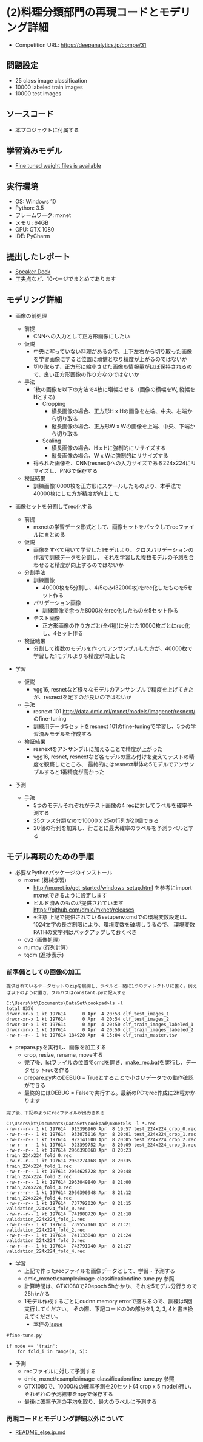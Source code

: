 # (2)料理分類部門の再現コードとモデリング詳細

* Competition URL: https://deepanalytics.jp/compe/31

## 問題設定

* 25 class image classification
* 10000 labeled train images
* 10000 test images

## ソースコード

* 本プロジェクトに付属する

## 学習済みモデル

* [Fine tuned weight files is available](https://drive.google.com/drive/folders/0BxkHqJ_0XZ-lb0s3azltRHhNVTg?usp=sharing)

## 実行環境

* OS: Windows 10
* Python: 3.5
* フレームワーク: mxnet
* メモリ: 64GB
* GPU: GTX 1080
* IDE: PyCharm

## 提出したレポート

* [Speaker Deck](https://speakerdeck.com/peroon/food-image-classification)
* 工夫点など、10ページでまとめてあります

## モデリング詳細

* 画像の前処理
    * 前提
        * CNNへの入力として正方形画像にしたい
    * 仮説
        * 中央に写っていない料理があるので、上下左右から切り取った画像を学習画像にすると位置に頑健となり精度が上がるのではないか
        * 切り取らず、正方形に縮小させた画像も情報量がほぼ保持されるので、良い正方形画像の作り方なのではないか
    * 手法
        * 1枚の画像を以下の方法で4枚に増幅させる（画像の横幅をW, 縦幅をHとする)
            * Cropping
                * 横長画像の場合、正方形H x Hの画像を左端、中央、右端から切り取る
                * 縦長画像の場合、正方形W x Wの画像を上端、中央、下端から切り取る
            * Scaling
                * 横長画像の場合、H x Hに強制的にリサイズする
                * 縦長画像の場合、W x Wに強制的にリサイズする
        * 得られた画像を、CNN(resnext)への入力サイズである224x224にリサイズし、PNGで保存する
    * 検証結果
        * 訓練画像10000枚を正方形にスケールしたものより、本手法で40000枚にした方が精度が向上した
    
* 画像セットを分割してrec化する
    * 前提
        * mxnetの学習データ形式として、画像セットをパックしてrecファイルにまとめる
    * 仮説
        * 画像をすべて用いて学習した1モデルより、クロスバリデーションの作法で訓練データを分割し、
        それを学習した複数モデルの予測を合わせると精度が向上するのではないか
    * 分割手法
        * 訓練画像
            * 40000枚を5分割し、4/5のみ(32000枚)をrec化したものを5セット作る
        * バリデーション画像
            * 訓練画像で余った8000枚をrec化したものを5セット作る
        * テスト画像
            * 正方形画像の作り方ごと(全4種)に分けた10000枚ごとにrec化し、4セット作る
    * 検証結果
        * 分割して複数のモデルを作ってアンサンブルした方が、40000枚で学習した1モデルよりも精度が向上した
    
* 学習
    * 仮説
        * vgg16, resnetなど様々なモデルのアンサンブルで精度を上げてきたが、resnextを足すのが良いのではないか
    * 手法
        * resnext 101 http://data.dmlc.ml/mxnet/models/imagenet/resnext/ のfine-tuning
        * 訓練用データ5セットをresnext 101のfine-tuningで学習し、5つの学習済みモデルを作成する
    * 検証結果
        * resnextをアンサンブルに加えることで精度が上がった
        * vgg16, resnet, resnextなど各モデルの重み付けを変えてテストの精度を観察したところ、
        最終的にはresnext単体の5モデルでアンサンブルすると1番精度が高かった
    
* 予測
    * 手法
        * 5つのモデルそれぞれがテスト画像の4 recに対してラベルを確率予測する
        * 25クラス分類なので10000 x 25の行列が20個できる
        * 20個の行列を加算し、行ごとに最大確率のラベルを予測ラベルとする


## モデル再現のための手順

* 必要なPythonパッケージのインストール
    * mxnet (機械学習)
        * http://mxnet.io/get_started/windows_setup.html を参考にimport mxnetできるように設定します
        * ビルド済みのものが提供されています https://github.com/dmlc/mxnet/releases
        * ※注意 上記で提供されているsetupenv.cmdでの環境変数設定は、1024文字の長さ制限により、環境変数を破壊しうるので、
        環境変数PATHの文字列はバックアップしておくべき
    * cv2 (画像処理)
    * numpy (行列計算)
    * tqdm (進捗表示)

### 前準備としての画像の加工

```
提供されているデータセットのzipを展開し、ラベルと一緒に1つのディレクトリに置く。例えば以下のように置き、フルパスはconstant.pyに記入する

C:\Users\kt\Documents\DataSet\cookpad>ls -l
total 8376
drwxr-xr-x 1 kt 197614      0 Apr  4 20:53 clf_test_images_1
drwxr-xr-x 1 kt 197614      0 Apr  4 20:54 clf_test_images_2
drwxr-xr-x 1 kt 197614      0 Apr  4 20:50 clf_train_images_labeled_1
drwxr-xr-x 1 kt 197614      0 Apr  4 20:50 clf_train_images_labeled_2
-rw-r--r-- 1 kt 197614 184920 Apr  4 15:04 clf_train_master.tsv
```
    
* prepare.pyを実行し、画像を加工する
    * crop, resize, rename, moveする
    * 完了後、lstファイルの位置でcmdを開き、make_rec.batを実行し、データセットrecを作る
    * prepare.py内のDEBUG = Trueとすることで小さいデータでの動作確認ができる
    * 最終的にはDEBUG = Falseで実行する。最新のPCでrec作成に2h程かかります
    
```
完了後、下記のようにrecファイルが出力される

C:\Users\kt\Documents\DataSet\cookpad\mxnet>ls -l *.rec
-rw-r--r-- 1 kt 197614  915396960 Apr  8 19:57 test_224x224_crop_0.rec
-rw-r--r-- 1 kt 197614  933075016 Apr  8 20:01 test_224x224_crop_1.rec
-rw-r--r-- 1 kt 197614  922141600 Apr  8 20:05 test_224x224_crop_2.rec
-rw-r--r-- 1 kt 197614  923399752 Apr  8 20:09 test_224x224_crop_3.rec
-rw-r--r-- 1 kt 197614 2966390868 Apr  8 20:23 train_224x224_fold_0.rec
-rw-r--r-- 1 kt 197614 2962274168 Apr  8 20:35 train_224x224_fold_1.rec
-rw-r--r-- 1 kt 197614 2964625728 Apr  8 20:48 train_224x224_fold_2.rec
-rw-r--r-- 1 kt 197614 2963049840 Apr  8 21:00 train_224x224_fold_3.rec
-rw-r--r-- 1 kt 197614 2960390948 Apr  8 21:12 train_224x224_fold_4.rec
-rw-r--r-- 1 kt 197614  737792020 Apr  8 21:15 validation_224x224_fold_0.rec
-rw-r--r-- 1 kt 197614  741908720 Apr  8 21:18 validation_224x224_fold_1.rec
-rw-r--r-- 1 kt 197614  739557160 Apr  8 21:21 validation_224x224_fold_2.rec
-rw-r--r-- 1 kt 197614  741133048 Apr  8 21:24 validation_224x224_fold_3.rec
-rw-r--r-- 1 kt 197614  743791940 Apr  8 21:27 validation_224x224_fold_4.rec
```
    
* 学習
    * 上記で作ったrecファイルを画像データとして、学習・予測する
    * dmlc_mxnet\example\image-classification\fine-tune.py 参照
    * 計算時間は、GTX1080で20epoch 5hかかり、それを5モデル分行うので25hかかる
    * 1モデル作成するごとにcudnn memory errorで落ちるので、訓練は5回実行してください。
    その際、下記コードの0の部分を1, 2, 3, 4と書き換えてください。
        * 本件の[Issue](https://github.com/peroon/deepanalytics_food_classification/issues/1)

```
#fine-tune.py 

if mode == 'train':
    for fold_i in range(0, 5):
```

* 予測
    * recファイルに対して予測する
    * dmlc_mxnet\example\image-classification\fine-tune.py 参照
    * GTX1080で、10000枚の確率予測を20セット(4 crop x 5 model)行い、それぞれの予測結果をnpyで保存する
    * 最後に確率予測の平均を取り、最大のラベルに予測する

### 再現コードとモデリング詳細以外について

* [README_else.jp.md](./README_else.jp.md)
